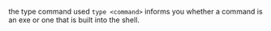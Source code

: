 the type command used `type <command>` informs you whether a command is an exe or one that is built into the shell.
